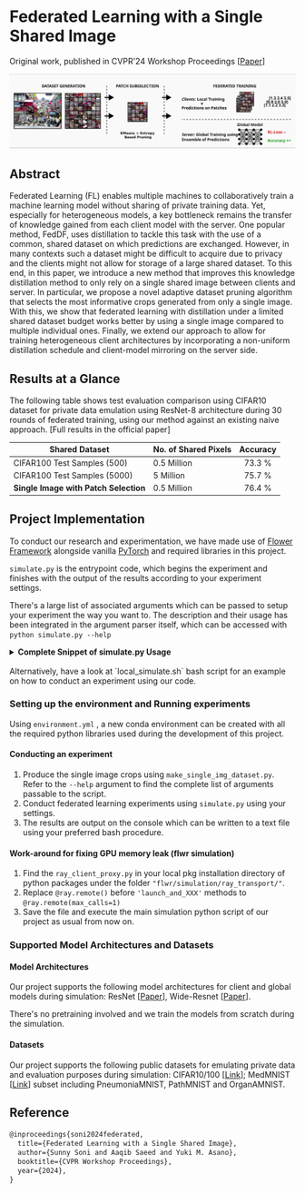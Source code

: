 # Federated Learning with a Single Shared Image

Original work, published in CVPR'24 Workshop Proceedings [[Paper](https://arxiv.org/abs/2406.12658)]

![Schematic figure of Federated Learning with a Single Shared Image](splash_fig.png)

## Abstract

Federated Learning (FL) enables multiple machines to collaboratively train a machine learning model without sharing of private training data. Yet, especially for heterogeneous models, a key bottleneck remains the transfer of knowledge gained from each client model with the server. One popular method, FedDF, uses distillation to tackle this task with the use of a common, shared dataset on which predictions are exchanged. However, in many contexts such a dataset might be difficult to acquire due to privacy and the clients might not allow for storage of a large shared dataset. To this end, in this paper, we introduce a new method that improves this knowledge distillation method to only rely on a single shared image between clients and server. In particular, we propose a novel adaptive dataset pruning algorithm that selects the most informative crops generated from only a single image. With this, we show that federated learning with distillation under a limited shared dataset budget works better by using a single image compared to multiple individual ones. Finally, we extend our approach to allow for training heterogeneous client architectures by incorporating a non-uniform distillation schedule and client-model mirroring on the server side.

## Results at a Glance

The following table shows test evaluation comparison using CIFAR10 dataset for private data emulation using ResNet-8 architecture during 30 rounds of federated training, using our method against an existing naive approach. [Full results in the official paper]

| Shared Dataset                        | No. of Shared Pixels | Accuracy |
| ------------------------------------- | -------------------- | :------: |
| CIFAR100 Test Samples (500)           | 0.5 Million          |  73.3 %  |
| CIFAR100 Test Samples (5000)          | 5 Million            |  75.7 %  |
| **Single Image with Patch Selection** | 0.5 Million          |  76.4 %  |

## Project Implementation

To conduct our research and experimentation, we have made use of [Flower Framework](https://github.com/adap/flower) alongside vanilla [PyTorch](https://github.com/pytorch/pytorch) and required libraries in this project.

`simulate.py` is the entrypoint code, which begins the experiment and finishes with the output of the results according to your experiment settings.

There's a large list of associated arguments which can be passed to setup your experiment the way you want to. The description and their usage has been integrated in the argument parser itself, which can be accessed with `python simulate.py --help`

<details>

<summary> <b>Complete Snippet of simulate.py Usage</b> </summary>

```
usage: simulate.py [-h] [--fed_strategy FED_STRATEGY] [--model_name MODEL_NAME] [--model_list MODEL_LIST] [--num_clients NUM_CLIENTS] [--num_rounds NUM_ROUNDS] [--fraction_fit FRACTION_FIT] [--fraction_evaluate FRACTION_EVALUATE]
                   [--dataset_name DATASET_NAME] [--data_dir DATA_DIR] [--partition_alpha PARTITION_ALPHA] [--partition_val_ratio PARTITION_VAL_RATIO] [--client_cpus CLIENT_CPUS] [--client_gpus CLIENT_GPUS] [--server_cpus SERVER_CPUS]
                   [--total_cpus TOTAL_CPUS] [--total_gpus TOTAL_GPUS] [--total_mem TOTAL_MEM] [--batch_size BATCH_SIZE] [--local_epochs LOCAL_EPOCHS] [--local_lr LOCAL_LR] [--distill_batch_size DISTILL_BATCH_SIZE]
                   [--server_lr SERVER_LR] [--server_steps SERVER_STEPS] [--server_steps_adaptive SERVER_STEPS_ADAPTIVE] [--server_steps_adaptive_min SERVER_STEPS_ADAPTIVE_MIN]
                   [--server_steps_adaptive_interval SERVER_STEPS_ADAPTIVE_INTERVAL] [--server_early_steps SERVER_EARLY_STEPS] [--use_early_stopping USE_EARLY_STOPPING] [--use_adaptive_lr USE_ADAPTIVE_LR]
                   [--use_adaptive_lr_round USE_ADAPTIVE_LR_ROUND] [--seed SEED] [--cuda_deterministic CUDA_DETERMINISTIC] [--use_crops USE_CROPS] [--distill_dataset DISTILL_DATASET] [--distill_alpha DISTILL_ALPHA]
                   [--num_distill_images NUM_DISTILL_IMAGES] [--num_total_images NUM_TOTAL_IMAGES] [--distill_transforms DISTILL_TRANSFORMS] [--warm_start WARM_START] [--warm_start_rounds WARM_START_ROUNDS]
                   [--warm_start_interval WARM_START_INTERVAL] [--kmeans_n_clusters KMEANS_N_CLUSTERS] [--kmeans_heuristics KMEANS_HEURISTICS] [--kmeans_mixed_factor KMEANS_MIXED_FACTOR] [--kmeans_balancing KMEANS_BALANCING]
                   [--use_kmeans USE_KMEANS] [--confidence_threshold CONFIDENCE_THRESHOLD] [--confidence_strategy CONFIDENCE_STRATEGY] [--confidence_adaptive CONFIDENCE_ADAPTIVE] [--confidence_max_thresh CONFIDENCE_MAX_THRESH]
                   [--use_entropy USE_ENTROPY] [--clipping_factor CLIPPING_FACTOR] [--use_clipping USE_CLIPPING] [--fedprox_factor FEDPROX_FACTOR] [--fedprox_adaptive FEDPROX_ADAPTIVE] [--use_fedprox USE_FEDPROX] [--debug DEBUG]
                   [--out_dir OUT_DIR]

Single Image based fed learning simulation using Flower.

options:
  -h, --help            show this help message and exit
  --fed_strategy FED_STRATEGY
                        Federated Strategy to use. Options : fedavg, feddf, feddf_hetero
  --model_name MODEL_NAME
                        Common NN architecture for clients and server (fedavg/feddf). Options : resnet[n], wresnet-[n]-[m]. Example : resnet8, wresnet-16-4
  --model_list MODEL_LIST
                        NN architecture distribuition (feddf_hetero). Example : {'resnet8':5,'wresnet-16-4':5}
  --num_clients NUM_CLIENTS
                        Total number of clients.
  --num_rounds NUM_ROUNDS
                        Total number of federated rounds.
  --fraction_fit FRACTION_FIT
                        Ratio of clients to be selected for training every round.
  --fraction_evaluate FRACTION_EVALUATE
                        Ratio of clients for client-evaluation every round.
  --dataset_name DATASET_NAME
                        Target dataset. Options : cifar10, cifar100, pathmnist, organamnist, pneumoniamnist
  --data_dir DATA_DIR   Relative location of directory to download datasets.
  --partition_alpha PARTITION_ALPHA
                        Dirichtlet distribuition alpha for private dataset distribuition.
  --partition_val_ratio PARTITION_VAL_RATIO
                        Ratio of validation examples from training set.
  --client_cpus CLIENT_CPUS
                        Number of available cpus to each client.
  --client_gpus CLIENT_GPUS
                        Number of available gpus to each client. Fraction acceptable.
  --server_cpus SERVER_CPUS
                        Number of cpus available to central server.
  --total_cpus TOTAL_CPUS
                        Total number of cpus on the machine.
  --total_gpus TOTAL_GPUS
                        Total number of gpus on the machine.
  --total_mem TOTAL_MEM
                        Total size of RAM on the machine (in gigabytes/ integer).
  --batch_size BATCH_SIZE
                        Batch size for local training.
  --local_epochs LOCAL_EPOCHS
                        Number of epochs for local training.
  --local_lr LOCAL_LR   LR for local training.
  --distill_batch_size DISTILL_BATCH_SIZE
                        Batch size for global model training (server).
  --server_lr SERVER_LR
                        LR for global model training.
  --server_steps SERVER_STEPS
                        Number of distillation steps (feddf).
  --server_steps_adaptive SERVER_STEPS_ADAPTIVE
                        Enable/disable adaptive number of steps (feddf). Options : True/False
  --server_steps_adaptive_min SERVER_STEPS_ADAPTIVE_MIN
                        Number of minimum distillation steps (adaptive).
  --server_steps_adaptive_interval SERVER_STEPS_ADAPTIVE_INTERVAL
                        Interval to change number of steps (adaptive).
  --server_early_steps SERVER_EARLY_STEPS
                        Number of plateau steps for early stopping.
  --use_early_stopping USE_EARLY_STOPPING
                        Enable/disable early stopping (feddf). Options : True/False
  --use_adaptive_lr USE_ADAPTIVE_LR
                        Enable/disable adaptive lr (local model training). Options : True/False
  --use_adaptive_lr_round USE_ADAPTIVE_LR_ROUND
                        Enable/disable adaptive lr (global model training). Options : True/False
  --seed SEED           Seed for RNG (for reproducible results)
  --cuda_deterministic CUDA_DETERMINISTIC
                        Enable deterministic CUDA algorithms. Slow but deterministic.
  --use_crops USE_CROPS
                        Enable/disable use of single image crops (feddf). Options : True/False
  --distill_dataset DISTILL_DATASET
                        Dataset for distillation (if not using single image crops). Options same as dataset_name.
  --distill_alpha DISTILL_ALPHA
                        Dirichtlet dist. alpha for distillation dataset selection.
  --num_distill_images NUM_DISTILL_IMAGES
                        Size of dataset used as distillation proxy (feddf/ integer).
  --num_total_images NUM_TOTAL_IMAGES
                        Total number of images in distillation set.
  --distill_transforms DISTILL_TRANSFORMS
                        (experimental) changing transforms on image. Options: v0/v1
  --warm_start WARM_START
                        Enable/Disable warm start for FedDF. Options : True/False
  --warm_start_rounds WARM_START_ROUNDS
                        Number of total rounds for warm start.
  --warm_start_interval WARM_START_INTERVAL
                        Interval of rounds between warm starts.
  --kmeans_n_clusters KMEANS_N_CLUSTERS
                        Number of cluster (k) for KMeans selection.
  --kmeans_heuristics KMEANS_HEURISTICS
                        Heuristics for KMeans Selection. Options : mixed, easy, hard
  --kmeans_mixed_factor KMEANS_MIXED_FACTOR
                        Ratio for mixed heuristic. Example : 50-50
  --kmeans_balancing KMEANS_BALANCING
                        Ratio for class balancing in KMeans selection. Example : 0.5
  --use_kmeans USE_KMEANS
                        Enable/Disable KMeans selection for data pruning. Options : True/False
  --confidence_threshold CONFIDENCE_THRESHOLD
                        Confidence Threshold for Entropy selection.
  --confidence_strategy CONFIDENCE_STRATEGY
                        Heuristics for Entropy Selection. Options : top, bottom, random
  --confidence_adaptive CONFIDENCE_ADAPTIVE
                        Disable/Enable adaptive threshold (entropy). Options : True/False
  --confidence_max_thresh CONFIDENCE_MAX_THRESH
                        Max threshold for adaptive pruning. Example : 0.5
  --use_entropy USE_ENTROPY
                        Enable/Disable entropy selection for data pruning. Options : True/False
  --clipping_factor CLIPPING_FACTOR
                        Value for clipping factor (logit clipping)
  --use_clipping USE_CLIPPING
                        Enable/Disable use of logit clipping (for stability of learning)
  --fedprox_factor FEDPROX_FACTOR
                        Factor value for fedprox strategy.
  --fedprox_adaptive FEDPROX_ADAPTIVE
                        Enable/Disable adaptive fedprox factor. Options : True/False
  --use_fedprox USE_FEDPROX
                        Enable/Disable use of fedprox term with FedAvg. Options : True/False
  --debug DEBUG         Enable/Disable debugging console messages. Options : True/False
  --out_dir OUT_DIR     Relative directory location for outputting results of the experiment.
```

</details><br/>
Alternatively, have a look at `local_simulate.sh` bash script for an example on how to conduct an experiment using our code.

### Setting up the environment and Running experiments

Using `environment.yml` , a new conda environment can be created with all the required python libraries used during the development of this project.

#### Conducting an experiment

1. Produce the single image crops using `make_single_img_dataset.py`. Refer to the `--help` argument to find the complete list of arguments passable to the script.
2. Conduct federated learning experiments using `simulate.py` using your settings.
3. The results are output on the console which can be written to a text file using your preferred bash procedure.

#### Work-around for fixing GPU memory leak (flwr simulation)

1. Find the `ray_client_proxy.py` in your local pkg installation directory of python packages under the folder `"flwr/simulation/ray_transport/"`.
2. Replace `@ray.remote()` before `'launch_and_XXX'` methods to `@ray.remote(max_calls=1)`
3. Save the file and execute the main simulation python script of our project as usual from now on.

### Supported Model Architectures and Datasets

#### Model Architectures

Our project supports the following model architectures for client and global models during simulation: ResNet [[Paper](https://arxiv.org/abs/1512.03385)], Wide-Resnet [[Paper](https://arxiv.org/abs/1605.07146)].

There's no pretraining involved and we train the models from scratch during the simulation.

#### Datasets

Our project supports the following public datasets for emulating private data and evaluation purposes during simulation: CIFAR10/100 [[Link](https://www.cs.toronto.edu/~kriz/cifar.html)]; MedMNIST [[Link](https://github.com/MedMNIST/MedMNIST)] subset including PneumoniaMNIST, PathMNIST and OrganAMNIST.

## Reference

```
@inproceedings{soni2024federated,
  title={Federated Learning with a Single Shared Image},
  author={Sunny Soni and Aaqib Saeed and Yuki M. Asano},
  booktitle={CVPR Workshop Proceedings},
  year={2024},
}
```
